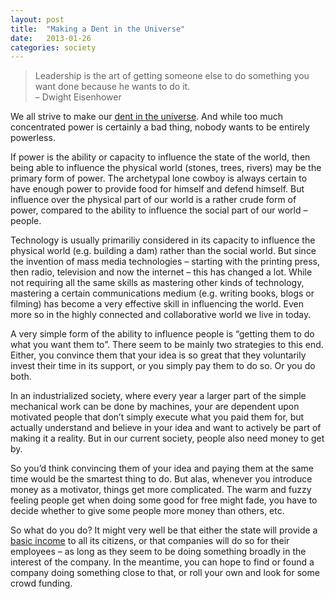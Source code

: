 ```yaml
---
layout: post
title:  "Making a Dent in the Universe"
date:   2013-01-26
categories: society
---
```


> Leadership is the art of getting someone else to do something you want done because he wants to do it.\
>  – Dwight Eisenhower

We all strive to make our [dent in the universe](http://www.macworld.com/article/1162827/steve_jobs_making_a_dent_in_the_universe.html). And while too much concentrated power is certainly a bad thing, nobody wants to be entirely powerless.

If power is the ability or capacity to influence the state of the world, then being able to influence the physical world (stones, trees, rivers) may be the primary form of power. The archetypal lone cowboy is always certain to have enough power to provide food for himself and defend himself. But influence over the physical part of our world is a rather crude form of power, compared to the ability to influence the social part of our world – people.

Technology is usually primariliy considered in its capacity to influence the physical world (e.g. building a dam) rather than the social world. But since the invention of mass media technologies – starting with the printing press, then radio, television and now the internet – this has changed a lot. While not requiring all the same skills as mastering other kinds of technology, mastering a certain communications medium (e.g. writing books, blogs or filming) has become a very effective skill in influencing the world. Even more so in the highly connected and collaborative world we live in today.

A very simple form of the ability to influence people is “getting them to do what you want them to”. There seem to be mainly two strategies to this end. Either, you convince them that your idea is so great that they voluntarily invest their time in its support, or you simply pay them to do so. Or you do both.

In an industrialized society, where every year a larger part of the simple mechanical work can be done by machines, your are dependent upon motivated people that don’t simply execute what you paid them for, but actually understand and believe in your idea and want to actively be part of making it a reality. But in our current society, people also need money to get by.

So you’d think convincing them of your idea and paying them at the same time would be the smartest thing to do. But alas, whenever you introduce money as a motivator, things get more complicated. The warm and fuzzy feeling people get when doing some good for free might fade, you have to decide whether to give some people more money than others, etc.

So what do you do? It might very well be that either the state will provide a [basic income](http://en.wikipedia.org/wiki/Basic_income_guarantee) to all its citizens, or that companies will do so for their employees – as long as they seem to be doing something broadly in the interest of the company. In the meantime, you can hope to find or found a company doing something close to that, or roll your own and look for some crowd funding.
